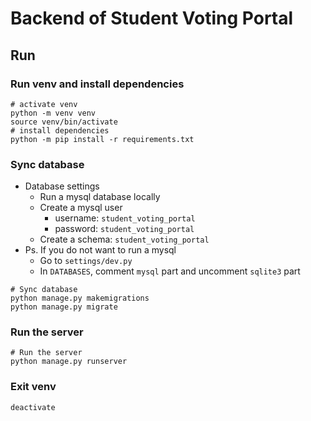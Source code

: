 # Backend of Student Voting Portal


## Run

### Run venv and install dependencies
```shell
# activate venv
python -m venv venv
source venv/bin/activate
# install dependencies
python -m pip install -r requirements.txt
```

### Sync database
- Database settings
  - Run a mysql database locally
  - Create a mysql user
    - username: `student_voting_portal`
    - password: `student_voting_portal`
  - Create a schema: `student_voting_portal`
- Ps. If you do not want to run a mysql
  - Go to `settings/dev.py`
  - In `DATABASES`, comment `mysql` part and uncomment `sqlite3` part

```shell
# Sync database
python manage.py makemigrations
python manage.py migrate
```

### Run the server
```shell
# Run the server
python manage.py runserver
```

### Exit venv
```shell
deactivate
```

